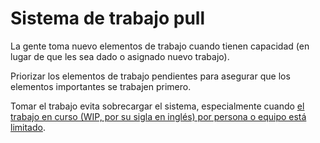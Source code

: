 # Sistema de trabajo pull

<summary>
La gente toma nuevo elementos de trabajo cuando tienen capacidad (en lugar de que les sea dado o asignado nuevo trabajo).
</summary>

Priorizar los elementos de trabajo pendientes para asegurar que los elementos importantes se trabajen primero.

Tomar el trabajo evita sobrecargar el sistema, especialmente cuando [el trabajo en curso (WIP, por su sigla en inglés) por persona o equipo está limitado](section:limit-work-in-progress).